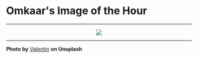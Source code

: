 # Omkaar's Image of the Hour

---

<div align="center">

<a href="https://unsplash.com/photos/a-polar-bear-swims-gracefully-underwater-YGMuJeLFvXo">
  <img src="https://images.unsplash.com/photo-1751831106604-d848ef0e007d?crop=entropy&cs=tinysrgb&fit=max&fm=jpg&ixid=M3w3NjA2Nzh8MHwxfHJhbmRvbXx8fHx8fHx8fDE3NTQyOTgwMDB8&ixlib=rb-4.1.0&q=80&w=1080" style="max-width:100%; height:auto;">
</a>



</div>

---

**Photo by** [Valentin](https://unsplash.com/@omikron) **on Unsplash**
